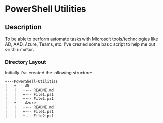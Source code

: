 # PowerShell Utilities

## Description
To be able to perform automate tasks with Microsoft tools/technologies like AD, AAD, Azure, Teams, etc. I've created some basic script to help me out on this matter.

### Directory Layout
Initially i've created the following structure:

```
+---PowerShell-Utilities
|   +--- AD
|   |   +--- README.md
|   |   +--- File1.ps1
|   |   +--- File2.ps1
|   +--- Azure
|   |   +--- README.md
|   |   +--- File1.ps1
|   |   +--- File2.ps1
```
